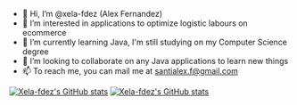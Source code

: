 - 👋 Hi, I’m @xela-fdez (Alex Fernandez)
- 👀 I’m interested in applications to optimize logistic labours on ecommerce
- 🌱 I’m currently learning Java, I'm still studying on my Computer Science degree
- 💞️ I’m looking to collaborate on any Java applications to learn new things
- 📫 To reach me, you can mail me at santialex.f@gmail.com

[![Xela-fdez's GitHub stats](https://github-readme-stats.vercel.app/api?username=anuraghazra)](https://github.com/anuraghazra/github-readme-stats)
[![Xela-fdez's GitHub stats](https://github-readme-stats.vercel.app/api?username=xela-fdez)](https://github.com/xela-fdez/github-readme-stats)

<!---
xela-fdez/xela-fdez is a ✨ special ✨ repository because its `README.md` (this file) appears on your GitHub profile.
You can click the Preview link to take a look at your changes.
--->
